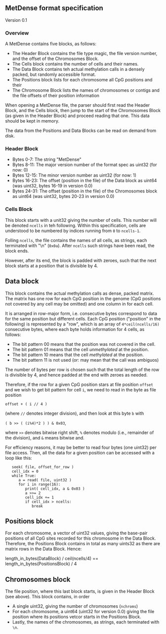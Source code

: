 ## MetDense format specification

Version 0.1

### Overview

A MetDense contains five blocks, as follows:
- The Header Block contains the file type magic, the file version number, and the offset of the Chromosomes Block.
- The Cells block contains the number of cells and their names.
- The Data Block contains teh actual methylation calls in a densely packed, but randomly accessible format.
- The Positions block lists for each chromosome all CpG positions and their
- The Chromosome Block lists the names of chromosomes or contigs and the file offsets of their position information

When opening a MetDense file, the parser should first read the Header Block, and the Cells block, then jump to the start of the Chromosomes Block (as given in the Header Block) and proceed reading that one. This data should be kept in memory.

The data from the Positions and Data Blocks can be read on demand from disk.

### Header Block

- Bytes 0-7: The string "MetDense"
- Bytes 8-11: The major version number of the format spec as uint32 (for now: 0)
- Bytes 12-15: The minor version number as uint32 (for now: 1)
- Bytes 16-23: The offset (position in the file) of the Data block as uint64 (was uint32, bytes 16-19 in version 0.0)
- Bytes 24-31: The offset (position in the file) of the Chromosomes block as uint64 (was uint32, bytes 20-23 in version 0.0)

### Cells Block

This block starts with a unit32 giving the number of cells. This number will be denoted `ncells` in teh following. Within this specification, cells are understood to be numbered by indices running from `0` to `ncells-1`.

Folling  `ncells`, the file contains the names of all cells, as strings, each terminated with "\n" (`0x0a`). After `ncells` such strings have been read, the block ends.

However, after its end, the block is padded with zeroes, such that the next block starts at a position that is divisible by 4.

## Data block

This block contains the actual methylation calls as dense, packed matrix. The matrix has one row for each CpG position in the genome (CpG positions not covered by any cell may be omitted) and one column in for each cell.

It is arranged in row-major form, i.e. consecutive bytes correspond to data for the same position but different cells. Each CpG position ("position" in the following) is represented by a "row", which is an array of `4*ceil(ncells/16)` consecutive bytes, where each byte holds information for 4 cells, as follows:
  - The bit pattern 00 means that the position was not covered in the cell.
  - The bit pattern 01 means that the cell *unmethylated* at the position.
  - The bit pattern 10 means that the cell *methylated* at the position.
  - The bit pattern 11 is not used (or: may mean that the call was ambiguos)

The number of bytes per row is chosen such that the total length of the row is divisible by 4, and hence padded at the end with zeroes as needed.

Therefore, if the row for a given CpG position stars at file position `offset` and we
wish to get bit pattern for cell `i`, we need to read in the byte as file position

   `offset + ( i // 4 )`

(where `//` denotes integer division), and then look at this byte `b` with

   `( b >> ( (i%4)*2 ) ) & 0x03`,

where `>>` denotes bitwise right shift, `%` denotes modulo (i.e., remainder of the division), and `&` means bitwise and.

For efficiency reasons, it may be better to read four bytes (one uint32) per file access. Then, all the data for a given position can be accessed with a loop like this:

```
   seek( file, offset_for_row )
   cell_idx = 0
   while True:
      a = read( file, uint32 )
      for i in range(16):
         print( cell_idx, a & 0x03 )
         a >>= 2
         cell_idx += 1
         if cell_idx > ncells:
            break      
```

## Positions block

For each chromosome, a vector of uint32 values, giving the base-pair positions of all CpG sites recorded for this chromosome in the Data Block. Therefore, the Positions Block contains in total as many uints32 as there are matrix rows in the Data Block. Hence:

  length_in_bytes(DataBlock) / ceil(ncells/4) == length_in_bytes(PositionsBlock) / 4

## Chromosomes block

The file position, where this last block starts, is given in the Header Block (see above). This block contains, in order
- A single uint32, giving the number of chromosomes (`nchroms`)
- For each chromosome, a uint64 (uint32 for version 0.0) giving the file position where its positions vetcor starts in the Positions Block.
- Lastly, the names of the chromosomes, as strings, each terminated with `\n`.
